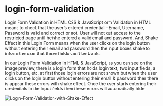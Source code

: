 # login-form-validation
Login Form Validation in HTML CSS &amp; JavaScript
orm Validation in HTML means to check that the user’s entered credential – Email, Username, Password is valid and correct or not.
User will not get access to the restricted page until he/she entered a valid email and password. 
And, Shake Effect in this Login Form means when the user clicks on the login button without entering their email and password then the input boxes shake
to inform the user that these fields can’t be blank.

In our Login Form Validation in HTML & JavaScript, as you can see on the image preview, there is a login form that holds login text, two input fields, a login button, etc. 
at first those login errors are not shown but when the user clicks on the login button without entering their email & password then there is appear these errors with shake effect.
Once the user starts entering their credentials in the input fields then these errors will automatically hide.

![Login-Form-Validation-with-Shake-Effect](https://user-images.githubusercontent.com/71307225/155761757-0085f99d-0fce-411e-b1b7-87fbd1bde40c.jpg)
